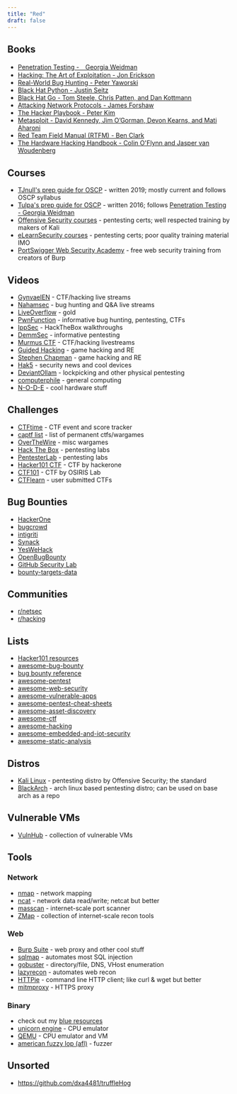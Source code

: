 ```yaml
---
title: "Red"
draft: false
---
```



## Books
- [Penetration Testing -　Georgia Weidman](https://nostarch.com/pentesting)
- [Hacking: The Art of Exploitation - Jon Erickson](https://nostarch.com/hacking2.htm)
- [Real-World Bug Hunting - Peter Yaworski](https://nostarch.com/bughunting)
- [Black Hat Python - Justin Seitz](https://nostarch.com/blackhatpython)
- [Black Hat Go - Tom Steele, Chris Patten, and Dan Kottmann](https://nostarch.com/blackhatgo)
- [Attacking Network Protocols - James Forshaw](https://nostarch.com/networkprotocols)
- [The Hacker Playbook - Peter Kim](https://securepla.net/hacker-playbook/)
- [Metasploit - David Kennedy, Jim O’Gorman, Devon Kearns, and Mati Aharoni](https://nostarch.com/metasploit)
- [Red Team Field Manual (RTFM) - Ben Clark](https://www.goodreads.com/book/show/21419959-red-team-field-manual)
- [The Hardware Hacking Handbook - Colin O'Flynn and Jasper van Woudenberg](https://nostarch.com/hardwarehacking)

## Courses
- [TJnull's prep guide for OSCP](https://www.netsecfocus.com/oscp/2019/03/29/The_Journey_to_Try_Harder-_TJNulls_Preparation_Guide_for_PWK_OSCP.html) - written 2019; mostly current and follows OSCP syllabus
- [Tulpa's prep guide for OSCP](https://tulpa-security.com/2016/09/19/prep-guide-for-offsecs-pwk/) - written 2016; follows [Penetration Testing - Georgia Weidman](https://www.nostarch.com/pentesting)
- [Offensive Security courses](https://www.offensive-security.com/courses-and-certifications/) - pentesting certs; well respected training by makers of Kali
- [eLearnSecurity courses](https://www.elearnsecurity.com/course/) - pentesting certs; poor quality training material IMO
- [PortSwigger Web Security Academy](https://portswigger.net/web-security) - free web security training from creators of Burp

## Videos

- [GynvaelEN](https://www.youtube.com/channel/UCCkVMojdBWS-JtH7TliWkVg) - CTF/hacking live streams
- [Nahamsec](https://www.youtube.com/channel/UCCZDt7MuC3Hzs6IH4xODLBw) - bug hunting and Q&A live streams
- [LiveOverflow](https://www.youtube.com/channel/UClcE-kVhqyiHCcjYwcpfj9w) - gold
- [PwnFunction](https://www.youtube.com/channel/UCW6MNdOsqv2E9AjQkv9we7A) - informative bug hunting, pentesting, CTFs
- [IppSec](https://www.youtube.com/channel/UCa6eh7gCkpPo5XXUDfygQQA) - HackTheBox walkthroughs
- [DemmSec](https://www.youtube.com/channel/UCJItQmwUrcW4VdUqWaRUNIg) - informative pentesting
- [Murmus CTF](https://www.youtube.com/channel/UCUB9vOGEUpw7IKJRoR4PK-A) - CTF/hacking livestreams
- [Guided Hacking](https://www.youtube.com/channel/UCCMi6F5Ac3kQDfffWXQGZDw) - game hacking and RE
- [Stephen Chapman](https://www.youtube.com/channel/UCqfqH-wq12WOm4QG4KiRisw) - game hacking and RE
- [Hak5](https://www.youtube.com/channel/UC3s0BtrBJpwNDaflRSoiieQ) - security news and cool devices
- [DeviantOllam](https://www.youtube.com/channel/UC4dxXZQq-ofAadUWbqhoceQ) - lockpicking and other physical pentesting
- [computerphile](https://www.youtube.com/channel/UC9-y-6csu5WGm29I7JiwpnA) - general computing
- [N-O-D-E](https://www.youtube.com/channel/UCvrLvII5oxSWEMEkszrxXEA) - cool hardware stuff

## Challenges
- [CTFtime](https://ctftime.org/) - CTF event and score tracker
- [captf list](https://captf.com/practice-ctf/) - list of permanent ctfs/wargames
- [OverTheWire](https://overthewire.org/wargames/) - misc wargames
- [Hack The Box](https://www.hackthebox.eu/) - pentesting labs
- [PentesterLab](https://www.pentesterlab.com/) - pentesting labs
- [Hacker101 CTF](https://ctf.hacker101.com/) - CTF by hackerone
- [CTF101](https://ctf101.org/) - CTF by OSIRIS Lab
- [CTFlearn](https://ctflearn.com/) - user submitted CTFs

## Bug Bounties
- [HackerOne](https://www.hackerone.com/)
- [bugcrowd](https://www.bugcrowd.com/bug-bounty-list/)
- [intigriti](https://www.intigriti.com/)
- [Synack](https://www.synack.com/)
- [YesWeHack](https://www.yeswehack.com/)
- [OpenBugBounty](https://www.openbugbounty.org/)
- [GitHub Security Lab](https://securitylab.github.com/)
- [bounty-targets-data](https://github.com/arkadiyt/bounty-targets-data)

## Communities

- [r/netsec](https://old.reddit.com/r/netsec/)
- [r/hacking](https://old.reddit.com/r/hacking/)


## Lists

- [Hacker101 resources](https://www.hacker101.com/resources)
- [awesome-bug-bounty](https://github.com/djadmin/awesome-bug-bounty)
- [bug bounty reference](https://github.com/ngalongc/bug-bounty-reference)
- [awesome-pentest](https://github.com/enaqx/awesome-pentest)
- [awesome-web-security](https://github.com/qazbnm456/awesome-web-security)
- [awesome-vulnerable-apps](https://github.com/vavkamil/awesome-vulnerable-apps)
- [awesome-pentest-cheat-sheets](https://github.com/coreb1t/awesome-pentest-cheat-sheets)
- [awesome-asset-discovery](https://github.com/redhuntlabs/Awesome-Asset-Discovery)
- [awesome-ctf](https://github.com/apsdehal/awesome-ctf)
- [awesome-hacking](https://github.com/carpedm20/awesome-hacking)
- [awesome-embedded-and-iot-security](https://github.com/fkie-cad/awesome-embedded-and-iot-security)
- [awesome-static-analysis](https://github.com/mre/awesome-static-analysis)

## Distros

- [Kali Linux](https://www.kali.org/) - pentesting distro by Offensive Security; the standard
- [BlackArch](https://www.blackarch.org/) - arch linux based pentesting distro; can be used on base arch as a repo

## Vulnerable VMs

- [VulnHub](https://www.vulnhub.com/) - collection of vulnerable VMs

## Tools

### Network

- [nmap](https://nmap.org/) - network mapping
- [ncat](https://nmap.org/ncat/) - network data read/write; netcat but better
- [masscan](https://github.com/robertdavidgraham/masscan) - internet-scale port scanner
- [ZMap](https://zmap.io/) - collection of internet-scale recon tools

### Web

- [Burp Suite](https://portswigger.net/burp) - web proxy and other cool stuff
- [sqlmap](http://sqlmap.org/) - automates most SQL injection
- [gobuster](https://github.com/OJ/gobuster) - directory/file, DNS, VHost enumeration
- [lazyrecon](https://github.com/nahamsec/lazyrecon) - automates web recon
- [HTTPie](https://httpie.org/) - command line HTTP client; like curl & wget but better
- [mitmproxy](https://mitmproxy.org/) - HTTPS proxy

### Binary

- check out my [blue resources](/blue)
- [unicorn engine](https://www.unicorn-engine.org) - CPU emulator
- [QEMU](https://www.qemu.org/) - CPU emulator and VM
- [american fuzzy lop (afl)](http://lcamtuf.coredump.cx/afl/) - fuzzer

## Unsorted
- https://github.com/dxa4481/truffleHog
